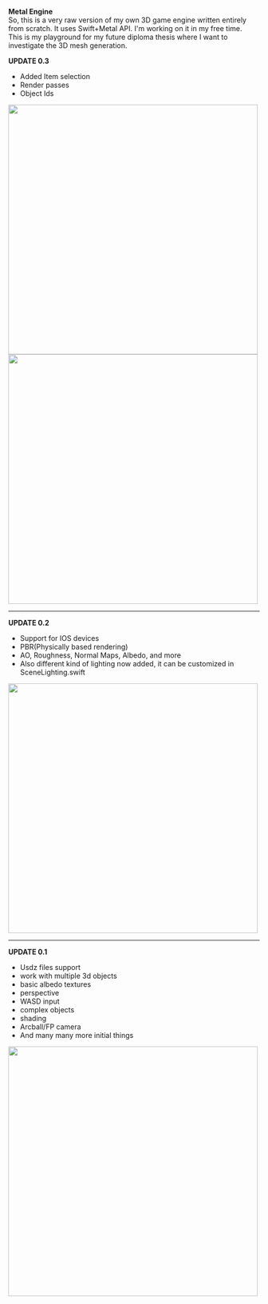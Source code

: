 **Metal Engine** <br />
So, this is a very raw version of my own 3D game engine written entirely from scratch. It uses Swift+Metal API. I'm working on it in my free time. <br />
This is my playground for my future diploma thesis where I want to investigate the 3D mesh generation. <br />


**UPDATE 0.3**
* Added Item selection
* Render passes
* Object Ids
<img src="https://i.ibb.co/rv6mYRB/2648172d-4bba-4545-b04b-1e5d25a82a15.jpg" width="500">
<img src="https://i.ibb.co/0KTYcgj/e39593c0-2d95-441c-8899-2d4ba5bed22b.jpg" width="500">

___

**UPDATE 0.2**
* Support for IOS devices
* PBR(Physically based rendering)
* AO, Roughness, Normal Maps, Albedo, and more
* Also different kind of lighting now added, it can be customized in SceneLighting.swift
<img src="https://i.ibb.co/s5s8Zyj/photo-5339390260649515280-w.jpg" width="500">

___

**UPDATE 0.1** <br />
* Usdz files support
* work with multiple 3d objects 
* basic albedo textures
* perspective
* WASD input
* complex objects
* shading
* Arcball/FP camera
* And many many more initial things
<img src="https://i.ibb.co/NSyH956/image.jpg" width="500">
